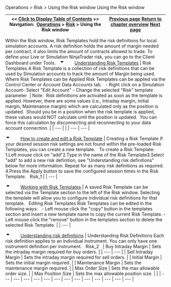 ﻿
Operations > Risk > Using the Risk window
Using the Risk window

| << [Click to Display Table of Contents](using_the_risk_window.md) >> **Navigation:**     [Operations](operations-1.md) > [Risk](understanding_risks-1.md) > Using the Risk window | [Previous page](understanding_risks-1.md) [Return to chapter overview](understanding_risks-1.md) [Next page](simulation-1.md) |
| --- | --- |
Within the Risk window, Risk Templates hold the risk definitions for local simulation accounts. A risk definition holds the amount of margin needed per contract, it also limits the amount of contracts allowed to trade. To define your Live or Simulation NinjaTrader risk, you can go to the Client Dashboard under Tools.
 
![tog_minus](tog_minus-1.gif)        [Understanding Risk Templates](javascript:HMToggle('toggle','UnderstandingTradingHourTemplates','UnderstandingTradingHourTemplates_ICON'))
| Risk Templates A Risk Template is a collection of risk definitions that can be used by Simulation accounts to track the amount of Margin being used.    Where Risk Templates can be Applied Risk Templates can be applied via the Control Center or Account Data Accounts tab.   - Right click on a Simulation Account- Select "Edit Account" - Change the selected "Risk" template parameter    | Note:  Risk definitions are activated as soon as the template is applied. However, there are some values (i.e., Intraday margin, Initial margin, Maintenance margin) which are calculated only as the position is updated.  Should you be in a position when the risk template is applied, these values would NOT calculate until the position is updated.  You can force this calculation by disconnecting and reconnecting to your data account connection. | | --- | |
| --- | --- |

![tog_minus](tog_minus-1.gif)        [How to create and edit a Risk Template](javascript:HMToggle('toggle','HowToCreateAndEditATradingHourTemplate','HowToCreateAndEditATradingHourTemplate_ICON'))
| Creating a Risk Template If your desired session risk settings are not found within the pre-loaded Risk Templates, you can create a new template.   To create a Risk Template: 1.Left mouse click on "add"2.Type in the name of the Risk Template3.Select "add" to add a new risk definition, see "Understanding risk definitions" below for more information. Repeat for as many risk definitions as required. 4.Press the Apply button to save the configured session times in the Risk Template.   Risk_1 |
| --- |

![tog_minus](tog_minus-1.gif)        [Working with Risk Templates](javascript:HMToggle('toggle','WorkingWithTradingHourTemplates','WorkingWithTradingHourTemplates_ICON'))
| A saved Risk Template can be selected via the Template section to the left of the Risk window. Selecting the template will allow you to configure individual risk definitions for that template.    Editing Risk Templates Risk Templates can be edited in the following ways:   - Left mouse click the "copy" button in the templates section and insert a new template name to copy the current Risk Template. - Left mouse click the "remove" button in the templates section to delete the selected Risk Template. |
| --- |

![tog_minus](tog_minus-1.gif)        [Understanding risk definitions](javascript:HMToggle('toggle','UnderstandingSessionDefinitions','UnderstandingSessionDefinitions_ICON'))
| Understanding Risk Definitions Each risk definition applies to an individual instrument. You can only have one instrument definition per instrument.    Risk_2     | Buy Intraday Margin | Sets the intraday margin required for buy orders. | | --- | --- | | Sell Intraday Margin | Sets the intraday margin required for sell orders. | | Initial Margin | Sets the initial margin required. | | Maintenance Margin | Sets the maintenance margin required. | | Max Order Size | Sets the max allowable order size. | | Max Position Size | Sets the max allowable position size. | |
| --- | --- | --- | --- | --- | --- | --- | --- | --- | --- | --- | --- | --- |
